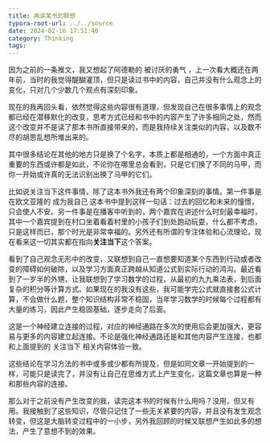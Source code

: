```yaml
---
title: 再读某书的联想
typora-root-url: ../../source
date: 2024-02-16 17:51:40
category: Thinking
tags:
---
```


因为之前的一条推文，我又想起了阿德勒的 被讨厌的勇气 ，上一次看大概还在两年前，当时的我觉得醍醐灌顶，但只是读过书中的内容，自己并没有什么观念上的变化，只对几个少数几个观点有深刻印象。

现在的我再回头看，依然觉得这些内容很有道理，但发现自己在很多事情上的观念都已经在潜移默化的改变，思考方式已经和书中的内容产生了许多相同之处，然而这个改变并不是读了那本书所直接带来的，而是我持续关注类似的内容，以及数不尽的胡思乱想所堆出来的。

其中很多结论在其他的地方只是换了个名字，本质上都是相通的，一个方面中真正重要的东西或许都是如此，不论你在哪里总会看到，只是它们换了不同的马甲，而你一开始或许真的无法识别出换了马甲的它们。

比如说关注当下这件事情，除了这本书外我还有两个印象深刻的事情。第一件事是在欧文亚隆的 成为我自己 这本书中提到这样一句话：过去的回忆和未来的憧憬，只会使人不安。另一件事是在播客中听到的，两个嘉宾在讲述什么时刻最幸福时，其中一个嘉宾提到在村口坐着看着村里的小孩子们到处跑动玩耍，什么都不考虑，只是这样而已，那个时光是非常幸福的。另外还有所谓的专注体验和心流理论，现在看来这一切其实都在指向**关注当下**这个答案。

看到了自己观念无形中的改变，又联想到自己一直想要知道某个东西到行动或者改变的障碍如何破除，以及学习方面真正跨越从知道公式到实际行动的鸿沟。最近看到了一岁半的外甥，让我联想到了学习数学的过程，从最初的九九乘法表，到后面复杂的积分等计算方式。如果现在的我没有这些，我可能学完公式就直接套公式计算，不会做什么题，整个知识结构非常不稳固，当年学习数学的时候每个过程都有大量的练习，因此产生稳固基础，逐步走向了后面。

这是一个神经建立连接的过程，对应的神经通路在多次的使用后会更加强大，更容易与更多的内容建立起连接。不论是强化神经通路还是和其他内容产生连接，也都和上面提到的 关注当下 相关内容体验一致。

这些结论在学习方法的书中或多或少都有所提及，但是如同文章一开始提到的一样，可能只是读完了，并没有让自己在思维方式上产生变化，这篇文章也算是一种和那些内容的连接。

那么对于之前没有产生改变的我，读完这本书的时候有什么用吗？没用，但又有用。我接触到了这些知识，尽管只记住了一些无关紧要的内容，并且没有发生观念转变，但这是大脑转变过程中的一小步，另外我回顾的时候又联想产生如此多的想法，产生了意想不到的效果。
